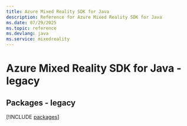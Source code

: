 ```yaml
---
title: Azure Mixed Reality SDK for Java
description: Reference for Azure Mixed Reality SDK for Java
ms.date: 07/29/2025
ms.topic: reference
ms.devlang: java
ms.service: mixedreality
---
```

# Azure Mixed Reality SDK for Java - legacy
## Packages - legacy
[!INCLUDE [packages](mixed-reality-index.md)]